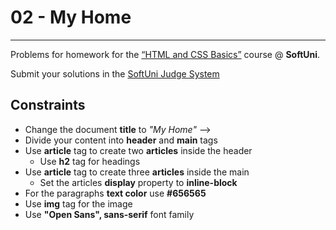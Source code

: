 ﻿# 02 - My Home
------
Problems for homework for the [“HTML and CSS Basics”](#) course @ **SoftUni**.

Submit your solutions in the [SoftUni Judge System](https://judge.softuni.bg/Contests/#!/List/ByCategory/165/HTML-and-CSS)

## Constraints
* Change the document **title** to *"My Home"* -->
* Divide your content into **header** and **main** tags
* Use **article** tag to create two **articles** inside the header
    * Use **h2** tag for headings
* Use **article** tag to create three **articles** inside the main
	* Set the articles **display** property to **inline-block**
* For the paragraphs **text color** use **#656565** 
* Use **img** tag for the image
* Use **"Open Sans", sans-serif** font family 

